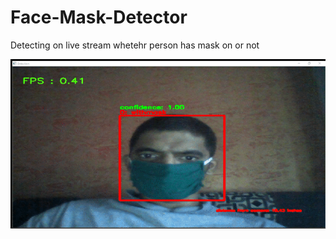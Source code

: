 # Face-Mask-Detector
Detecting on live stream whetehr person has mask on or not

![data](https://github.com/yatinkode/Face-Mask-Detector/blob/master/images/mask_detection.gif)
